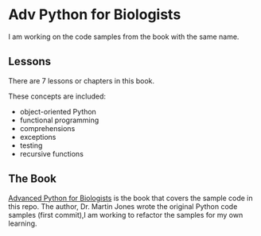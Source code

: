 # Adv Python for Biologists

I am working on the code samples from the book with the same name.  

## Lessons

There are 7 lessons or chapters in this book.

These concepts are included: 
* object-oriented Python
* functional programming
* comprehensions
* exceptions
* testing
* recursive functions

## The Book
[Advanced Python for Biologists](http://pythonforbiologists.com/index.php/advanced_post/) is the book that covers the sample code in this repo.  The author, Dr. Martin Jones wrote the original Python code samples (first commit),I am working to refactor the samples for my own learning.